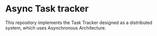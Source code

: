 # Async Task tracker 

This repository implements the Task Tracker designed as a distributed system, which uses Asynchronous Architecture.
